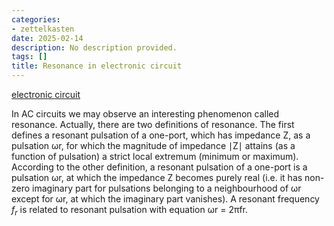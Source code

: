 ```yaml
---
categories:
- zettelkasten
date: 2025-02-14
description: No description provided.
tags: []
title: Resonance in electronic circuit
---
```


[electronic circuit](electronic%20circuit)

In AC circuits we may observe an interesting phenomenon called resonance. Actually, there are two definitions of resonance. The first defines a resonant pulsation of a one-port, which has impedance Z, as a pulsation ωr, for which the magnitude of impedance ∣Z∣ attains (as a function of pulsation) a strict local extremum (minimum or maximum). According to the other definition, a resonant pulsation of a one-port is a pulsation ωr, at which the impedance Z becomes purely real (i.e. it has non-zero imaginary part for pulsations belonging to a neighbourhood of ωr except for ωr, at which the imaginary part vanishes). A resonant frequency $f_r$ is related to resonant pulsation with equation ωr = 2πfr.
